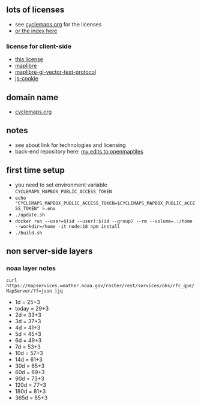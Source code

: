 
## lots of licenses

* see [cyclemaps.org](https://cyclemaps.org/) for the licenses
* [or the index here](/index.html)

### license for client-side

* [this license](LICENSE.md)
* [maplibre](https://github.com/maplibre/maplibre-gl-js/blob/main/LICENSE.txt)
* [maplibre-gl-vector-text-protocol](https://github.com/jimmyrocks/maplibre-gl-vector-text-protocol/blob/main/LICENSE)
* [js-cookie](https://github.com/js-cookie/js-cookie/blob/master/LICENSE)

## domain name

* [cyclemaps.org](https://cyclemaps.org/)

## notes

* see about link for technologies and licensing
* back-end repository here:  [my edits to openmaptiles](https://github.com/cyclemap/openmaptiles-cycle/)

## first time setup

* you need to set environment variable `CYCLEMAPS_MAPBOX_PUBLIC_ACCESS_TOKEN`
* `echo "CYCLEMAPS_MAPBOX_PUBLIC_ACCESS_TOKEN=$CYCLEMAPS_MAPBOX_PUBLIC_ACCESS_TOKEN" >.env`
* `./update.sh`
* `docker run --user=$(id --user):$(id --group) --rm --volume=.:/home --workdir=/home -it node:18 npm install`
* `./build.sh`

## non server-side layers

### noaa layer notes

`curl https://mapservices.weather.noaa.gov/raster/rest/services/obs/rfc_qpe/MapServer/?f=json |jq`
 
* 1d = 25+3
* today = 29+3
* 2d = 33+3
* 3d = 37+3
* 4d = 41+3
* 5d = 45+3
* 6d = 49+3
* 7d = 53+3
* 10d = 57+3
* 14d = 61+3
* 30d = 65+3
* 60d = 69+3
* 90d = 73+3
* 120d = 77+3
* 180d = 81+3
* 365d = 85+3

